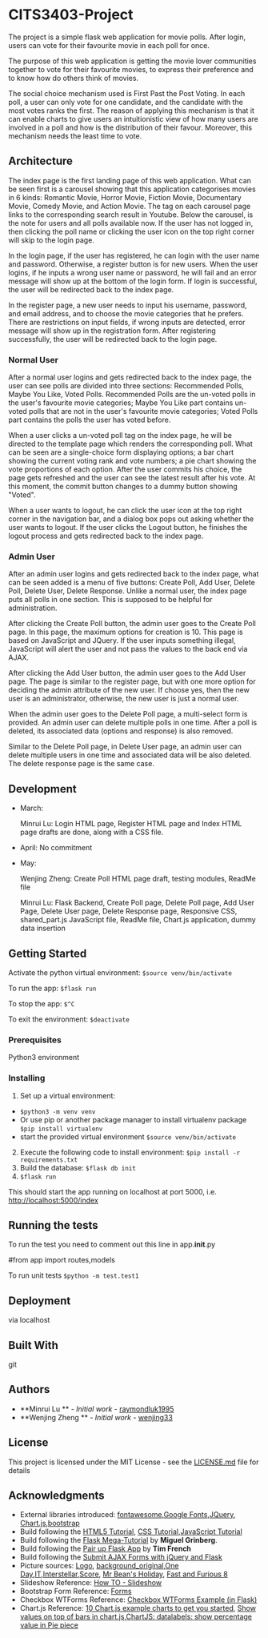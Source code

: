 # CITS3403-Project

The project is a simple flask web application for movie polls. After login, users can vote for their favourite movie in each poll for once.

The purpose of this web application is getting the movie lover communities together to vote for their favourite movies, to express their preference and to know how do others think of movies.

The social choice mechanism used is First Past the Post Voting. In each poll, a user can only vote for one candidate, and the candidate with the most votes ranks the first. The reason of applying this mechanism is that it can enable charts to give users an intuitionistic view of how many users are involved in a poll and how is the distribution of their favour. Moreover, this mechanism needs the least time to vote.

## Architecture
The index page is the first landing page of this web application. What can be seen first is a carousel showing that this application categorises movies in 6 kinds: Romantic Movie, Horror Movie, Fiction Movie, Documentary Movie, Comedy Movie, and Action Movie. The tag on each carousel page links to the corresponding search result in Youtube. Below the carousel, is the note for users and all polls available now. If the user has not logged in, then clicking the poll name or clicking the user icon on the top right corner will skip to the login page.

In the login page, if the user has registered, he can login with the user name and password. Otherwise, a register button is for new users. When the user logins, if he inputs a wrong user name or password, he will fail and an error message will show up at the bottom of the login form. If login is successful, the user will be redirected back to the index page.

In the register page, a new user needs to input his username, password, and email address, and to choose the movie categories that he prefers. There are restrictions on input fields, if wrong inputs are detected, error message will show up in the registration form. After registering successfully, the user will be redirected back to the login page.

### Normal User
After a normal user logins and gets redirected back to the index page, the user can see polls are divided into three sections: Recommended Polls, Maybe You Like, Voted Polls. Recommended Polls are the un-voted polls in the user's favourite movie categories; Maybe You Like part contains un-voted polls that are not in the user's favourite movie categories; Voted Polls part contains the polls the user has voted before.

When a user clicks a un-voted poll tag on the index page, he will be directed to the template page which renders the corresponding poll. What can be seen are a single-choice form displaying options; a bar chart showing the current voting rank and vote numbers; a pie chart showing the vote proportions of each option. After the user commits his choice, the page gets refreshed and the user can see the latest result after his vote. At this moment, the commit button changes to a dummy button showing "Voted".

When a user wants to logout, he can click the user icon at the top right corner in the navigation bar, and a dialog box pops out asking whether the user wants to logout. If the user clicks the Logout button, he finishes the logout process and gets redirected back to the index page.

### Admin User
After an admin user logins and gets redirected back to the index page, what can be seen added is a menu of five buttons: Create Poll, Add User, Delete Poll, Delete User, Delete Response. Unlike a normal user, the index page puts all polls in one section. This is supposed to be helpful for administration.

After clicking the Create Poll button, the admin user goes to the Create Poll page. In this page, the maximum options for creation is 10. This page is based on JavaScript and JQuery. If the user inputs something illegal, JavaScript will alert the user and not pass the values to the back end via AJAX.

After clicking the Add User button, the admin user goes to the Add User page. The page is similar to the register page, but with one more option for deciding the admin attribute of the new user. If choose yes, then the new user is an administrator, otherwise, the new user is just a normal user.

When the admin user goes to the Delete Poll page, a multi-select form is provided. An admin user can delete multiple polls in one time. After a poll is deleted, its associated data (options and response) is also removed.

Similar to the Delete Poll page, in Delete User page, an admin user can delete multiple users in one time and associated data will be also deleted. The delete response page is the same case.

## Development
- March:

  Minrui Lu: Login HTML page, Register HTML page and Index HTML page drafts are done, along with a CSS file.

- April:
  No commitment

- May:  

  Wenjing Zheng: Create Poll HTML page draft, testing modules, ReadMe file

  Minrui Lu: Flask Backend, Create Poll page, Delete Poll page, Add User Page, Delete User page, Delete Response page, Responsive CSS, shared_part.js JavaScript file, ReadMe file, Chart.js application, dummy data insertion

## Getting Started

Activate the python virtual environment:
`$source venv/bin/activate`

To run the app:
`$flask run`

To stop the app:
`$^C`

To exit the environment:
`$deactivate`

### Prerequisites
Python3 environment

### Installing

1. Set up a virtual environment:
 - `$python3 -m venv venv`
 - Or use pip or another package manager to install virtualenv package `$pip install virtualenv`
 - start the provided virtual environment
   `$source venv/bin/activate`

2. Execute the following code to install environment: `$pip install -r requirements.txt`
3. Build the database: `$flask db init`
4. `$flask run`

This should start the app running on localhost at port 5000, i.e. [http://localhost:5000/index](http://localhost:5000/index)

## Running the tests

To run the test you need to comment out this line in app.__init__.py

 #from app import routes,models


To run unit tests
`$python -m test.test1`

## Deployment

via localhost

## Built With

git

## Authors

* **Minrui Lu ** - *Initial work* - [raymondluk1995](https://github.com/raymondluk1995)
* **Wenjing Zheng ** - *Initial work* - [wenjing33](https://github.com/wenjing33)

## License

This project is licensed under the MIT License - see the [LICENSE.md](LICENSE.md) file for details

## Acknowledgments
* External libraries introduced: [fontawesome](https://fontawesome.com/),[Google Fonts](https://fonts.google.com/),[JQuery](https://jquery.com/), [Chart.js](https://www.chartjs.org/),[bootstrap](https://getbootstrap.com/)
* Build following the [HTML5 Tutorial](https://www.w3schools.com/html/), [CSS Tutorial](https://www.w3schools.com/css/default.asp),[JavaScript Tutorial](https://www.w3schools.com/js/default.asp)
* Build following the [Flask Mega-Tutorial](https://blog.miguelgrinberg.com/post/the-flask-mega-tutorial-part-i-hello-world) by **Miguel Grinberg**.
* Build following the [Pair up Flask App](https://github.com/drtnf/cits3403-pair-up) by **Tim French**
* Build following the [Submit AJAX Forms with jQuery and Flask](https://www.youtube.com/watch?v=IZWtHsM3Y5A)
* Picture sources: [Logo](https://www.vectorstock.com/royalty-free-vector/movie-film-play-people-abstract-logo-vector-4097798), [background_original](https://medium.com/edmodoblog/more-than-coding-what-students-really-learn-from-computer-science-3d6870387fbc),[One Day](http://intrigue.ie/books-every-woman-read-one-day/),[IT](http://www.slaphappylarry.com/stephen-kings-it-storytelling-techniques/it-2017-movie-poster/),[Interstellar](https://wallpapershome.com/movies/sci-fi/interstellar-movie-matthew-mcconaughey-space-suit-snow-381.html),[Score](https://www.score-movie.com/), [Mr Bean's Holiday](https://images.app.goo.gl/D9mv1dzvzCDVWTDp8), [Fast and Furious 8](https://free4kwallpaper.com/fast-and-furious-8-movie-4k-wallpaper/)
* Slideshow Reference: [How TO - Slideshow](https://www.w3schools.com/howto/howto_js_slideshow.asp)
* Bootstrap Form Reference: [Forms](https://getbootstrap.com/docs/4.0/components/forms/)
* Checkbox WTForms Reference: [Checkbox WTForms Example (in Flask) ](https://gist.github.com/einSelbst/1797d4457814f31accfed825da202b31)
* Chart.js Reference: [10 Chart.js example charts to get you started](https://tobiasahlin.com/blog/chartjs-charts-to-get-you-started/), [Show values on top of bars in chart.js](https://stackoverflow.com/questions/42556835/show-values-on-top-of-bars-in-chart-js/42562284),[ChartJS: datalabels: show percentage value in Pie piece](https://stackoverflow.com/questions/52044013/chartjs-datalabels-show-percentage-value-in-pie-piece)
